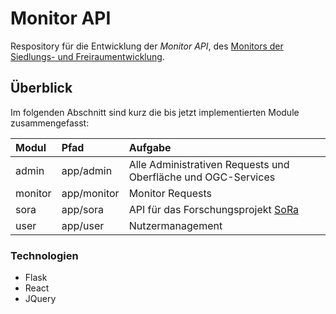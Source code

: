 # Monitor API
Respository für die Entwicklung der _Monitor API_, des [Monitors der Siedlungs- und Freiraumentwicklung](https://monitor.ioer.de/).
## Überblick
Im folgenden Abschnitt sind kurz die bis jetzt implementierten Module zusammengefasst:

| Modul| Pfad | Aufgabe |
|:-----|:---------------|:--------------------|
| admin | app/admin | Alle Administrativen Requests und Oberfläche und OGC-Services|
| monitor | app/monitor | Monitor Requests |
| sora | app/sora | API für das Forschungsprojekt [SoRa](http://www.sora-projekt.de/)|
| user | app/user | Nutzermanagement |

### Technologien
- Flask
- React
- JQuery
